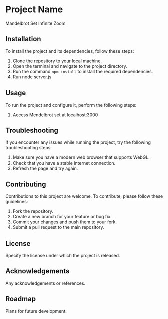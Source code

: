 # Project Name

Mandelbrot Set Infinite Zoom

## Installation

To install the project and its dependencies, follow these steps:

1. Clone the repository to your local machine.
2. Open the terminal and navigate to the project directory.
3. Run the command `npm install` to install the required dependencies.
4. Run node server.js

## Usage

To run the project and configure it, perform the following steps:

1. Access Mendelbrot set at localhost:3000

## Troubleshooting

If you encounter any issues while running the project, try the following troubleshooting steps:

1. Make sure you have a modern web browser that supports WebGL.
2. Check that you have a stable internet connection.
3. Refresh the page and try again.

## Contributing

Contributions to this project are welcome. To contribute, please follow these guidelines:

1. Fork the repository.
2. Create a new branch for your feature or bug fix.
3. Commit your changes and push them to your fork.
4. Submit a pull request to the main repository.

## License

Specify the license under which the project is released.

## Acknowledgements

Any acknowledgements or references.

## Roadmap

Plans for future development.